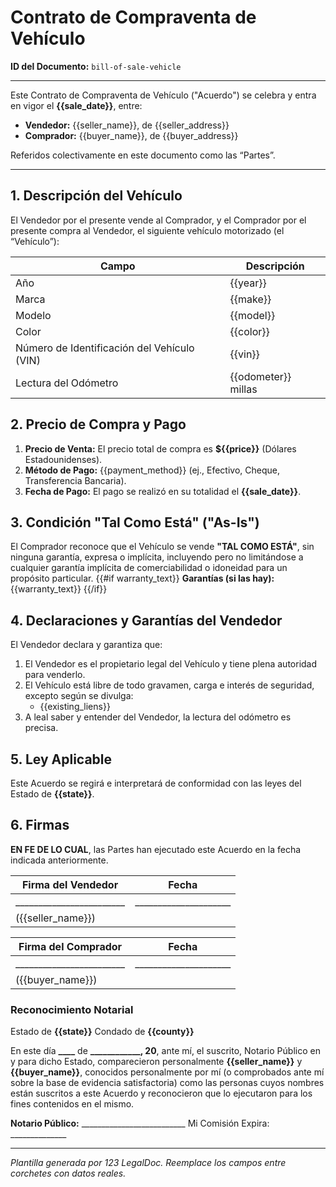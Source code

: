 # Contrato de Compraventa de Vehículo
**ID del Documento:** `bill-of-sale-vehicle`

---

Este Contrato de Compraventa de Vehículo ("Acuerdo") se celebra y entra en vigor el **{{sale_date}}**, entre:

- **Vendedor:** {{seller_name}}, de {{seller_address}}
- **Comprador:**  {{buyer_name}}, de {{buyer_address}}

Referidos colectivamente en este documento como las “Partes”.

---

## 1. Descripción del Vehículo

El Vendedor por el presente vende al Comprador, y el Comprador por el presente compra al Vendedor, el siguiente vehículo motorizado (el “Vehículo”):

| Campo                                      | Descripción                         |
|--------------------------------------------|-------------------------------------|
| Año                                        | {{year}}                    |
| Marca                                      | {{make}}                    |
| Modelo                                     | {{model}}                   |
| Color                                      | {{color}}                   |
| Número de Identificación del Vehículo (VIN) | {{vin}}            |
| Lectura del Odómetro                       | {{odometer}} millas         |

## 2. Precio de Compra y Pago

1. **Precio de Venta:** El precio total de compra es **${{price}}** (Dólares Estadounidenses).
2. **Método de Pago:** {{payment_method}} (ej., Efectivo, Cheque, Transferencia Bancaria).
3. **Fecha de Pago:** El pago se realizó en su totalidad el **{{sale_date}}**.

## 3. Condición "Tal Como Está" ("As-Is")

El Comprador reconoce que el Vehículo se vende **"TAL COMO ESTÁ"**, sin ninguna garantía, expresa o implícita, incluyendo pero no limitándose a cualquier garantía implícita de comerciabilidad o idoneidad para un propósito particular.
{{#if warranty_text}}
**Garantías (si las hay):**
{{warranty_text}}
{{/if}}

## 4. Declaraciones y Garantías del Vendedor

El Vendedor declara y garantiza que:

1. El Vendedor es el propietario legal del Vehículo y tiene plena autoridad para venderlo.
2. El Vehículo está libre de todo gravamen, carga e interés de seguridad, excepto según se divulga:
   - {{existing_liens}}
3. A leal saber y entender del Vendedor, la lectura del odómetro es precisa.

## 5. Ley Aplicable

Este Acuerdo se regirá e interpretará de conformidad con las leyes del Estado de **{{state}}**.

## 6. Firmas

**EN FE DE LO CUAL**, las Partes han ejecutado este Acuerdo en la fecha indicada anteriormente.

| Firma del Vendedor      | Fecha                |
|-------------------------|----------------------|
| ________________________| _____________________|
| ({{seller_name}})       |                      |


| Firma del Comprador     | Fecha                |
|-------------------------|----------------------|
| ________________________| _____________________|
| ({{buyer_name}})        |                      |

### Reconocimiento Notarial

Estado de **{{state}}**
Condado de **{{county}}**

En este día **____** de **______________, 20__**, ante mí, el suscrito, Notario Público en y para dicho Estado, comparecieron personalmente **{{seller_name}}** y **{{buyer_name}}**, conocidos personalmente por mí (o comprobados ante mí sobre la base de evidencia satisfactoria) como las personas cuyos nombres están suscritos a este Acuerdo y reconocieron que lo ejecutaron para los fines contenidos en el mismo.

**Notario Público:**   __________________________
Mi Comisión Expira: ______________

---

*Plantilla generada por 123 LegalDoc. Reemplace los campos entre corchetes con datos reales.*
